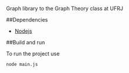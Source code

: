 Graph library to the Graph Theory class at UFRJ

##Dependencies
* [Nodejs](https://nodejs.org/)

##Build and run

To run the project use 
```
node main.js
```